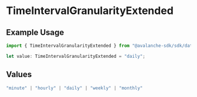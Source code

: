# TimeIntervalGranularityExtended

## Example Usage

```typescript
import { TimeIntervalGranularityExtended } from "@avalanche-sdk/sdk/data/models/components";

let value: TimeIntervalGranularityExtended = "daily";
```

## Values

```typescript
"minute" | "hourly" | "daily" | "weekly" | "monthly"
```